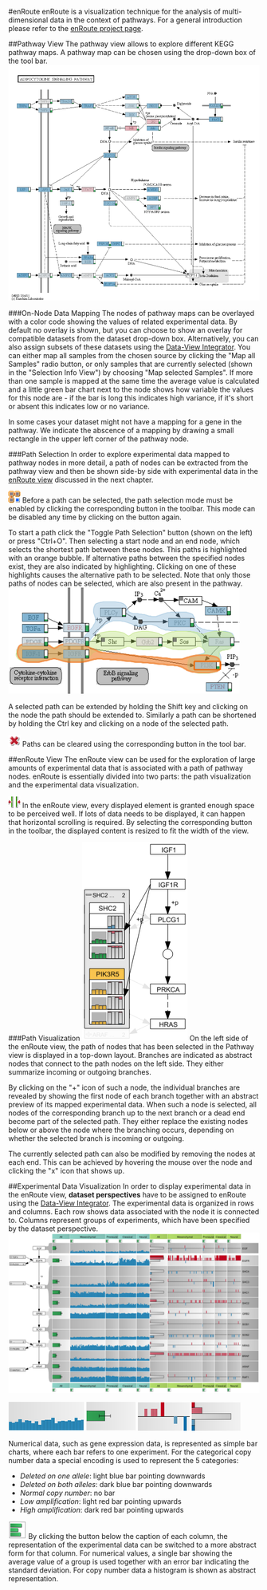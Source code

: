 #enRoute
enRoute is a visualization technique for the analysis of multi-dimensional data in the context of pathways. For a general introduction please refer to the [enRoute project page](http://enroute.calyedo.org/). 

[](http://www.youtube.com/watch?v=lOX1XFKNqo0)

##Pathway View
The pathway view allows to explore different KEGG pathway maps. A pathway map can be chosen using the drop-down box of the tool bar.
![](../i/pathway_mapping.png "Pathway with on-node mapping")

###On-Node Data Mapping
The nodes of pathway maps can be overlayed with a color code showing the values of related experimental data. By default no overlay is shown, but you can choose to show an overlay for compatible datasets from the dataset drop-down box. Alternatively, you can also assign subsets of these datasets using the [Data-View Integrator](dvi.md). You can either map all samples from the chosen source by clicking the "Map all Samples" radio button, or only samples that are currently selected (shown in the "Selection Info View") by choosing "Map selected Samples".
If more than one sample is mapped at the same time the average value is calculated and a little green bar chart next to the node shows how variable the values for this node are - if the bar is long this indicates high variance, if it's short or absent this indicates low or no variance.

In some cases your dataset might not have a mapping for a gene in the pathway. We indicate the abscence of a mapping by drawing a small rectangle in the upper left corner of the pathway node.

###Path Selection
In order to explore experimental data mapped to pathway nodes in more detail, a path of nodes can be extracted from the pathway view and then be shown side-by side with experimental data in the [enRoute view](enroute.md) discussed in the next chapter.

![](../i/path_selection.png "Select path") 
Before a path can be selected, the path selection mode must be enabled by clicking the corresponding button in the toolbar. This mode can be disabled any time by clicking on the button again.

To start a path click the "Toggle Path Selection" button (shown on the left) or press "Ctrl+O". Then selecting a start node and an end node, which selects the shortest path between these nodes. This paths is highlighted with an orange bubble. If alternative paths between the specified nodes exist, they are also indicated by highlighting. Clicking on one of these highlights causes the alternative path to be selected. Note that only those paths of nodes can be selected, which are also present in the pathway.
![](../i/pathway_bubbleset.png "Selected path highlighted in pathway")

A selected path can be extended by holding the Shift key and clicking on the node the path should be extended to. Similarly a path can be shortened by holding the Ctrl key and clicking on a node of the selected path.

![](../i/pathway_clear_path.png "Clear path") 
Paths can be cleared using the corresponding button in the tool bar.

##enRoute View
The enRoute view can be used for the exploration of large amounts of experimental data that is associated with a path of pathway nodes. enRoute is essentially divided into two parts: the path visualization and the experimental data visualization.

![](../i/enroute_fit_to_width.png "Fit to width") 
In the enRoute view, every displayed element is granted enough space to be perceived well. If lots of data needs to be displayed, it can happen that horizontal scrolling is required. By selecting the corresponding button in the toolbar, the displayed content is resized to fit the width of the view.

###Path Visualization
![](../i/enroute_branch_switching.png "Branch switching") 
On the left side of the enRoute view, the path of nodes that has been selected in the Pathway view is displayed in a top-down layout. Branches are indicated as abstract nodes that connect to the path nodes on the left side. They either summarize incoming or outgoing branches.

By clicking on the "+" icon of such a node, the individual branches are revealed by showing the first node of each branch together with an abstract preview of its mapped experimental data. When such a node is selected, all nodes of the corresponding branch up to the next branch or a dead end become part of the selected path. They either replace the existing nodes below or above the node where the branching occurs, depending on whether the selected branch is incoming or outgoing.

The currently selected path can also be modified by removing the nodes at each end. This can be achieved by hovering the mouse over the node and clicking the "x" icon that shows up.

##Experimental Data Visualization
In order to display experimental data in the enRoute view, **dataset perspectives** have to be assigned to enRoute using the [Data-View Integrator](dvi.md).
The experimental data is organized in rows and columns. Each row shows data associated with the node it is connected to. Columns represent groups of experiments, which have been specified by the dataset perspective.
![](../i/enroute.png "enRoute")

![](../i/enroute_experimental_mrna.png "enRoute experimental data") 
![](../i/enroute_experimental_mrna_abstract.png "enRoute experimental data abstract") 
![](../i/enroute_experimental_CNV.png "enRoute categorical data") 
![](../i/enroute_experimental_CNV_abstract.png "enRoute categorical data") 

Numerical data, such as gene expression data, is represented as simple bar charts, where each bar refers to one experiment. For the categorical copy number data a special encoding is used to represent the 5 categories:

 * _Deleted on one allele_: light blue bar pointing downwards
 * _Deleted on both alleles_: dark blue bar pointing downwards
 * _Normal copy number_: no bar
 * _Low amplification_: light red bar pointing upwards
 * _High amplification_: dark red bar pointing upwards

![](../i/enroute_abstract_mode.png "Abstract mode") 
By clicking the button below the caption of each column, the representation of the experimental data can be switched to a more abstract form for that column. For numerical values, a single bar showing the average value of a group is used together with an error bar indicating the standard deviation. For copy number data a histogram is shown as abstract representation.
